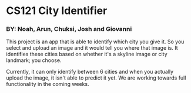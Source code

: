 # CS121 City Identifier
### BY: Noah, Arun, Chuksi, Josh and Giovanni

This project is an app that is able to identify which city you give it. So you select and upload an image and it would tell you where that image is. It identifies these cities based on whether it's a skyline image or city landmark; you choose.

Currently, it can only identify between 6 cities and when you actually upload the image, it isn't able to predict it yet. We are working towards full functionality in the coming weeks.

